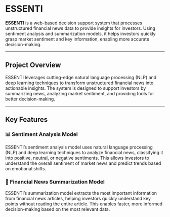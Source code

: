 <!DOCTYPE html>
<html lang="en">
<head>
  <meta charset="UTF-8">
  <meta name="viewport" content="width=device-width, initial-scale=1.0">
</head>
<body>
  <h1>ESSENTI</h1>
  <p><b>ESSENTI</b> is a web-based decision support system that processes unstructured financial news data to provide insights for investors.  
  Using sentiment analysis and summarization models, it helps investors quickly grasp market sentiment and key information, enabling more accurate decision-making.</p>

  <hr>

  <h2>Project Overview</h2>
  <p>ESSENTI leverages cutting-edge natural language processing (NLP) and deep learning techniques to transform unstructured financial news into actionable insights.  
  The system is designed to support investors by summarizing news, analyzing market sentiment, and providing tools for better decision-making.</p>

  <hr>

  <h2>Key Features</h2>

  <h3>📊 Sentiment Analysis Model</h3>
  <p>ESSENTI’s sentiment analysis model uses natural language processing (NLP) and deep learning techniques to analyze financial news, classifying it into positive, neutral, or negative sentiments.  
  This allows investors to understand the overall sentiment of market news and predict trends based on emotional shifts.</p>

  <h3>📌 Financial News Summarization Model</h3>
  <p>ESSENTI’s summarization model extracts the most important information from financial news articles, helping investors quickly understand key points without reading the entire article.  
  This enables faster, more informed decision-making based on the most relevant data.</p>

</body>
</html>
